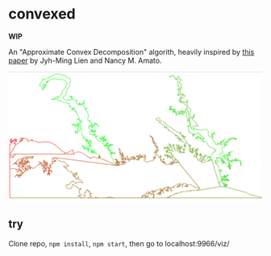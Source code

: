 # convexed

**WIP**

An "Approximate Convex Decomposition" algorith, heavily inspired by [this
paper](http://cs.gmu.edu/~jmlien/research/app-cd/cd2d_CGTA.pdf) by Jyh-Ming
Lien and Nancy M. Amato.

![](https://raw.githubusercontent.com/anandthakker/convexed/master/screenshot.png)

## try

Clone repo, `npm install`, `npm start`, then go to localhost:9966/viz/


